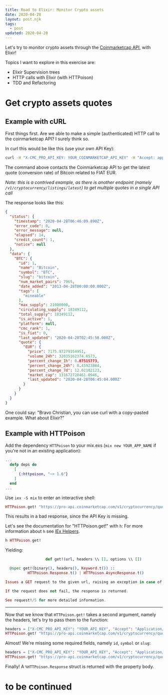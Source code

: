 ```yaml
---
title: Road to Elixir: Monitor Crypto assets
date: 2020-04-28
layout: post.njk
tags:
  - post
updated: 2020-04-28
---
```


Let's try to monitor crypto assets through the [Coinmarketcap API](https://coinmarketcap.com/), with Elixir!

Topics I want to explore in this exercise are:

- Elixir Supervision trees
- HTTP calls with Elixir (with HTTPoison)
- TDD and Refactoring

# Get crypto assets quotes

## Example with cURL

First things first. Are we able to make a simple (authenticated) HTTP call to the coinmarketcap API? I surely think so.

In curl this would be like this (use your own API Key):

```bash
curl -H "X-CMC_PRO_API_KEY: YOUR_COINMARKETCAP_API_KEY" -H "Accept: application/json" -d "symbol=BTC" -d "convert=EUR" -G https://pro-api.coinmarketcap.com/v1/cryptocurrency/quotes/latest
```

The command above contacts the Coinmarketcap API to get the latest quote (conversion rate) of Bitcoin related to FIAT EUR.

*Note: this is a contrived example, as there is another endpoint (namely `/v1/cryptocurrency/listings/latest`) to get multiple quotes in a single API call*

The response looks like this:

```json
{
  "status": {
    "timestamp": "2020-04-28T06:46:09.890Z",
    "error_code": 0,
    "error_message": null,
    "elapsed": 14,
    "credit_count": 1,
    "notice": null
  },
  "data": {
    "BTC": {
      "id": 1,
      "name": "Bitcoin",
      "symbol": "BTC",
      "slug": "bitcoin",
      "num_market_pairs": 7965,
      "date_added": "2013-04-28T00:00:00.000Z",
      "tags": [
        "mineable"
      ],
      "max_supply": 21000000,
      "circulating_supply": 18349112,
      "total_supply": 18349112,
      "is_active": 1,
      "platform": null,
      "cmc_rank": 1,
      "is_fiat": 0,
      "last_updated": "2020-04-28T02:45:58.000Z",
      "quote": {
        "EUR": {
          "price": 7175.97279154951,
          "volume_24h": 32035162374.6573,
          "percent_change_1h": 0.07515773,
          "percent_change_24h": 0.45923884,
          "percent_change_7d": 12.62102123,
          "market_cap": 131672728461.0946,
          "last_updated": "2020-04-28T06:45:04.000Z"
        }
      }
    }
  }
}
```

One could say: "Bravo Christian, you can use curl with a copy-pasted example. What about Elixir?"

## Example with HTTPoison

Add the dependency `HTTPoison` to your mix.exs (`mix new YOUR_APP_NAME` if you're not in an existing application):

```elixir
...
  defp deps do
    [
      {:httpoison, "~> 1.6"}
    ]
  end
...
```

Use `iex -S mix` to enter an interactive shell:

```elixir
HTTPoison.get! "https://pro-api.coinmarketcap.com/v1/cryptocurrency/quotes/latest"
```

This results in a bad response, since the API Key is missing.

Let's see the documentation for "HTTPoison.get!" with `h`:
For more information about `h` see [IEx Helpers](https://elixirschool.com/en/lessons/basics/iex-helpers/#h).

```elixir
h HTTPoison.get!
```

Yielding:

```elixir
                  def get!(url, headers \\ [], options \\ [])

  @spec get!(binary(), headers(), Keyword.t()) ::
          HTTPoison.Response.t() | HTTPoison.AsyncResponse.t()

Issues a GET request to the given url, raising an exception in case of failure.

If the request does not fail, the response is returned.

See request!/5 for more detailed information.
```

---

Now that we know that `HTTPoison.get!` takes a second argument, namely the headers, let's try to pass them to the function:

```elixir
headers = ["X-CMC_PRO_API_KEY": "YOUR_API_KEY", "Accept": "Application/json; Charset=utf-8"]
HTTPoison.get! "https://pro-api.coinmarketcap.com/v1/cryptocurrency/quotes/latest", headers
```

Almost! We're missing some required fields, namely `id`, `symbol` or `slug`:

```elixir
headers = ["X-CMC_PRO_API_KEY": "YOUR_API_KEY", "Accept": "Application/json; Charset=utf-8"]
HTTPoison.get! "https://pro-api.coinmarketcap.com/v1/cryptocurrency/quotes/latest?symbol=BTC&convert=EUR", headers
```

Finally! A `%HTTPoison.Response` struct is returned with the property body.



# to be continued
